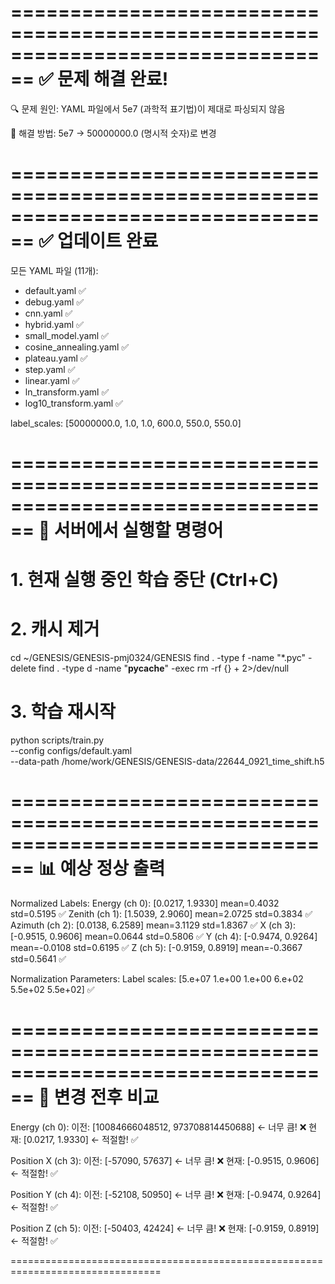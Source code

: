 ================================================================================
✅ 문제 해결 완료!
================================================================================

🔍 문제 원인:
   YAML 파일에서 5e7 (과학적 표기법)이 제대로 파싱되지 않음

🔧 해결 방법:
   5e7 → 50000000.0 (명시적 숫자)로 변경

================================================================================
✅ 업데이트 완료
================================================================================

모든 YAML 파일 (11개):
  - default.yaml ✅
  - debug.yaml ✅
  - cnn.yaml ✅
  - hybrid.yaml ✅
  - small_model.yaml ✅
  - cosine_annealing.yaml ✅
  - plateau.yaml ✅
  - step.yaml ✅
  - linear.yaml ✅
  - ln_transform.yaml ✅
  - log10_transform.yaml ✅

label_scales: [50000000.0, 1.0, 1.0, 600.0, 550.0, 550.0]

================================================================================
🚀 서버에서 실행할 명령어
================================================================================

# 1. 현재 실행 중인 학습 중단 (Ctrl+C)

# 2. 캐시 제거
cd ~/GENESIS/GENESIS-pmj0324/GENESIS
find . -type f -name "*.pyc" -delete
find . -type d -name "__pycache__" -exec rm -rf {} + 2>/dev/null

# 3. 학습 재시작
python scripts/train.py \
    --config configs/default.yaml \
    --data-path /home/work/GENESIS/GENESIS-data/22644_0921_time_shift.h5

================================================================================
📊 예상 정상 출력
================================================================================

Normalized Labels:
  Energy   (ch 0): [0.0217, 1.9330] mean=0.4032 std=0.5195  ✅
  Zenith   (ch 1): [1.5039, 2.9060] mean=2.0725 std=0.3834  ✅
  Azimuth  (ch 2): [0.0138, 6.2589] mean=3.1129 std=1.8367  ✅
  X        (ch 3): [-0.9515, 0.9606] mean=0.0644 std=0.5806  ✅
  Y        (ch 4): [-0.9474, 0.9264] mean=-0.0108 std=0.6195  ✅
  Z        (ch 5): [-0.9159, 0.8919] mean=-0.3667 std=0.5641  ✅

Normalization Parameters:
  Label scales: [5.e+07 1.e+00 1.e+00 6.e+02 5.5e+02 5.5e+02]  ✅

================================================================================
🎯 변경 전후 비교
================================================================================

Energy (ch 0):
  이전: [10084666048512, 973708814450688]  ← 너무 큼! ❌
  현재: [0.0217, 1.9330]  ← 적절함! ✅

Position X (ch 3):
  이전: [-57090, 57637]  ← 너무 큼! ❌
  현재: [-0.9515, 0.9606]  ← 적절함! ✅

Position Y (ch 4):
  이전: [-52108, 50950]  ← 너무 큼! ❌
  현재: [-0.9474, 0.9264]  ← 적절함! ✅

Position Z (ch 5):
  이전: [-50403, 42424]  ← 너무 큼! ❌
  현재: [-0.9159, 0.8919]  ← 적절함! ✅

================================================================================
